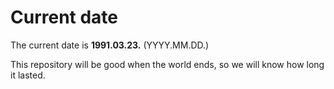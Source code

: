 # Current date

The current date is **1991.03.23.** (YYYY.MM.DD.)

This repository will be good when the world ends, so we will know how long it lasted.